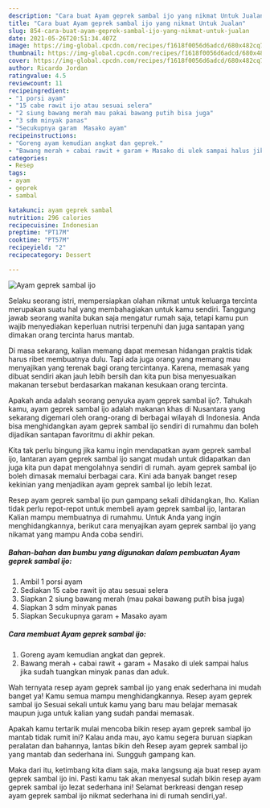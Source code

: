```yaml
---
description: "Cara buat Ayam geprek sambal ijo yang nikmat Untuk Jualan"
title: "Cara buat Ayam geprek sambal ijo yang nikmat Untuk Jualan"
slug: 854-cara-buat-ayam-geprek-sambal-ijo-yang-nikmat-untuk-jualan
date: 2021-05-26T20:51:34.407Z
image: https://img-global.cpcdn.com/recipes/f1618f0056d6adcd/680x482cq70/ayam-geprek-sambal-ijo-foto-resep-utama.jpg
thumbnail: https://img-global.cpcdn.com/recipes/f1618f0056d6adcd/680x482cq70/ayam-geprek-sambal-ijo-foto-resep-utama.jpg
cover: https://img-global.cpcdn.com/recipes/f1618f0056d6adcd/680x482cq70/ayam-geprek-sambal-ijo-foto-resep-utama.jpg
author: Ricardo Jordan
ratingvalue: 4.5
reviewcount: 11
recipeingredient:
- "1 porsi ayam"
- "15 cabe rawit ijo atau sesuai selera"
- "2 siung bawang merah mau pakai bawang putih bisa juga"
- "3 sdm minyak panas"
- "Secukupnya garam  Masako ayam"
recipeinstructions:
- "Goreng ayam kemudian angkat dan geprek."
- "Bawang merah + cabai rawit + garam + Masako di ulek sampai halus jika sudah tuangkan minyak panas dan aduk."
categories:
- Resep
tags:
- ayam
- geprek
- sambal

katakunci: ayam geprek sambal 
nutrition: 296 calories
recipecuisine: Indonesian
preptime: "PT17M"
cooktime: "PT57M"
recipeyield: "2"
recipecategory: Dessert

---
```



![Ayam geprek sambal ijo](https://img-global.cpcdn.com/recipes/f1618f0056d6adcd/680x482cq70/ayam-geprek-sambal-ijo-foto-resep-utama.jpg)

Selaku seorang istri, mempersiapkan olahan nikmat untuk keluarga tercinta merupakan suatu hal yang membahagiakan untuk kamu sendiri. Tanggung jawab seorang  wanita bukan saja mengatur rumah saja, tetapi kamu pun wajib menyediakan keperluan nutrisi terpenuhi dan juga santapan yang dimakan orang tercinta harus mantab.

Di masa  sekarang, kalian memang dapat memesan hidangan praktis tidak harus ribet membuatnya dulu. Tapi ada juga orang yang memang mau menyajikan yang terenak bagi orang tercintanya. Karena, memasak yang dibuat sendiri akan jauh lebih bersih dan kita pun bisa menyesuaikan makanan tersebut berdasarkan makanan kesukaan orang tercinta. 



Apakah anda adalah seorang penyuka ayam geprek sambal ijo?. Tahukah kamu, ayam geprek sambal ijo adalah makanan khas di Nusantara yang sekarang digemari oleh orang-orang di berbagai wilayah di Indonesia. Anda bisa menghidangkan ayam geprek sambal ijo sendiri di rumahmu dan boleh dijadikan santapan favoritmu di akhir pekan.

Kita tak perlu bingung jika kamu ingin mendapatkan ayam geprek sambal ijo, lantaran ayam geprek sambal ijo sangat mudah untuk didapatkan dan juga kita pun dapat mengolahnya sendiri di rumah. ayam geprek sambal ijo boleh dimasak memalui berbagai cara. Kini ada banyak banget resep kekinian yang menjadikan ayam geprek sambal ijo lebih lezat.

Resep ayam geprek sambal ijo pun gampang sekali dihidangkan, lho. Kalian tidak perlu repot-repot untuk membeli ayam geprek sambal ijo, lantaran Kalian mampu membuatnya di rumahmu. Untuk Anda yang ingin menghidangkannya, berikut cara menyajikan ayam geprek sambal ijo yang nikamat yang mampu Anda coba sendiri.

<!--inarticleads1-->

##### Bahan-bahan dan bumbu yang digunakan dalam pembuatan Ayam geprek sambal ijo:

1. Ambil 1 porsi ayam
1. Sediakan 15 cabe rawit ijo atau sesuai selera
1. Siapkan 2 siung bawang merah (mau pakai bawang putih bisa juga)
1. Siapkan 3 sdm minyak panas
1. Siapkan Secukupnya garam + Masako ayam




<!--inarticleads2-->

##### Cara membuat Ayam geprek sambal ijo:

1. Goreng ayam kemudian angkat dan geprek.
1. Bawang merah + cabai rawit + garam + Masako di ulek sampai halus jika sudah tuangkan minyak panas dan aduk.




Wah ternyata resep ayam geprek sambal ijo yang enak sederhana ini mudah banget ya! Kamu semua mampu menghidangkannya. Resep ayam geprek sambal ijo Sesuai sekali untuk kamu yang baru mau belajar memasak maupun juga untuk kalian yang sudah pandai memasak.

Apakah kamu tertarik mulai mencoba bikin resep ayam geprek sambal ijo mantab tidak rumit ini? Kalau anda mau, ayo kamu segera buruan siapkan peralatan dan bahannya, lantas bikin deh Resep ayam geprek sambal ijo yang mantab dan sederhana ini. Sungguh gampang kan. 

Maka dari itu, ketimbang kita diam saja, maka langsung aja buat resep ayam geprek sambal ijo ini. Pasti kamu tak akan menyesal sudah bikin resep ayam geprek sambal ijo lezat sederhana ini! Selamat berkreasi dengan resep ayam geprek sambal ijo nikmat sederhana ini di rumah sendiri,ya!.

